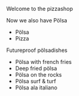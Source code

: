 Welcome to the pizzashop

Now we also have Pölsa
 - Pölsa
 - Pizza

Futureproof pölsadishes

- Pölsa with french fries
- Deep fried pölsa
- Pölsa on the rocks
- Pölsa surf & turf
- Pölsa ala italiano	